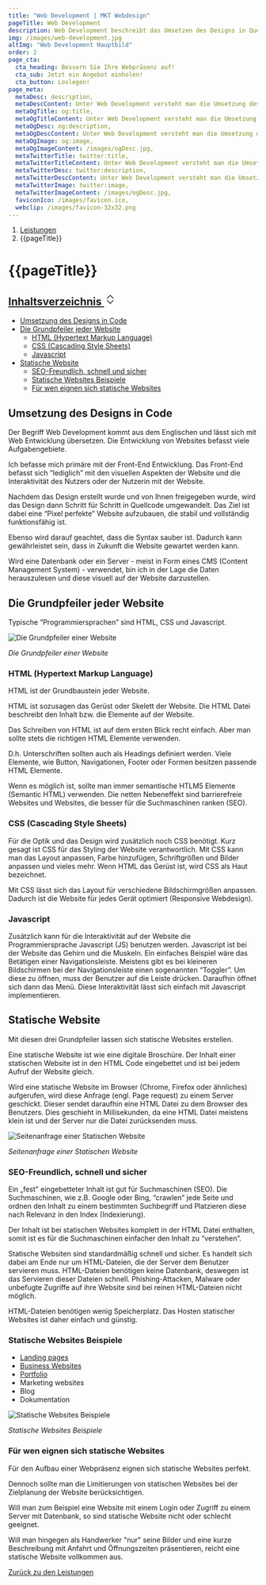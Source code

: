 ```yaml
---
title: "Web Development | MKT Webdesign"
pageTitle: Web Development
description: Web Development beschreibt das Umsetzen des Designs in Quellcode. Das Ziel ist eine funktionsfähigke Website.
img: /images/web-development.jpg
altImg: "Web Development Hauptbild"
order: 2
page_cta:
  cta_heading: Bessern Sie Ihre Webpräsenz auf!
  cta_sub: Jetzt ein Angebot einholen!
  cta_button: Loslegen!
page_meta:
  metaDesc: description,
  metaDescContent: Unter Web Development versteht man die Umsetzung des Designs in Quellcode. Das Resultat ist eine statische Website, die schnell, sicher und SEO-freundlich ist.,
  metaOgTitle: og:title,
  metaOgTitleContent: Unter Web Development versteht man die Umsetzung des Designs in Quellcode. Das Resultat ist eine statische Website, die schnell, sicher und SEO-freundlich ist.,
  metaOgDesc: og:description,
  metaOgDescContent: Unter Web Development versteht man die Umsetzung des Designs in Quellcode. Das Resultat ist eine statische Website, die schnell, sicher und SEO-freundlich ist.,
  metaOgImage: og:image,
  metaOgImageContent: /images/ogDesc.jpg,
  metaTwitterTitle: twitter:title,
  metaTwitterTitleContent: Unter Web Development versteht man die Umsetzung des Designs in Quellcode. Das Resultat ist eine statische Website, die schnell, sicher und SEO-freundlich ist.,
  metaTwitterDesc: twitter:description,
  metaTwitterDescContent: Unter Web Development versteht man die Umsetzung des Designs in Quellcode. Das Resultat ist eine statische Website, die schnell, sicher und SEO-freundlich ist.,
  metaTwitterImage: twitter:image,
  metaTwitterImageContent: /images/ogDesc.jpg,
  faviconIco: /images/favicon.ico,
  webclip: /images/favicon-32x32.png
---
```


<nav aria-label="breadcrumb">
  <ol class="breadcrumb">
    <li class="breadcrumb-item"><a href="/leistungen">Leistungen</a></li>
    <li class="breadcrumb-item active" aria-current="page">{{pageTitle}}</li>
  </ol>
</nav>

<h1 class="heading-1 | text-primary">{{pageTitle}}</h1>

<aside class="toc">
  <div class="card">
    <div class="card-body">
             <h2><a class="" data-bs-toggle="collapse" href="#collapseTOC" role="button" aria-expanded="false" aria-controls="collapseTOC">Inhaltsverzeichnis 
        <svg xmlns="http://www.w3.org/2000/svg" aria-hidden="true" width="24" height="24" fill="currentColor" class="bi bi-chevron-expand" viewBox="0 0 16 16"><path fill-rule="evenodd" d="M3.646 9.146a.5.5 0 0 1 .708 0L8 12.793l3.646-3.647a.5.5 0 0 1 .708.708l-4 4a.5.5 0 0 1-.708 0l-4-4a.5.5 0 0 1 0-.708zm0-2.292a.5.5 0 0 0 .708 0L8 3.207l3.646 3.647a.5.5 0 0 0 .708-.708l-4-4a.5.5 0 0 0-.708 0l-4 4a.5.5 0 0 0 0 .708z"/></svg></a></h2>
      <ul class="collapse" id="collapseTOC">
      <li><a href="#umsetzung-des-designs-in-code">Umsetzung des Designs in Code</a></li>
      <li><a href="#die-grundpfeiler-jeder-website">Die Grundpfeiler jeder Website</a>
      <ul>
      <li><a href="#html-hypertext-markup-language">HTML (Hypertext Markup Language)</a></li>
      <li><a href="#css-cascading-style-sheets">CSS (Cascading Style Sheets)</a></li>
      <li><a href="#javascript">Javascript</a></li>
      </ul>
      </li>
      <li><a href="#statische-website">Statische Website</a>
      <ul>
      <li><a href="#seo-freundlich-schnell-und-sicher">SEO-Freundlich, schnell und sicher</a></li>
      <li><a href="#statische-websites-beispiele">Statische Websites Beispiele</a></li>
      <li><a href="#f%C3%BCr-wen-eignen-sich-statische-websites">Für wen eignen sich statische Websites</a></li>
      </ul>
      </li>
      </ul>
    </div>
  </div>
</aside>

<h2 id="umsetzung-des-designs-in-code">Umsetzung des Designs in Code</h2>

Der Begriff Web Development kommt aus dem Englischen und lässt sich mit Web Entwicklung übersetzen. Die Entwicklung von Websites befasst viele Aufgabengebiete.

Ich befasse mich primäre mit der Front-End Entwicklung. Das Front-End befasst sich “lediglich” mit den visuellen Aspekten der Website und die Interaktivität des Nutzers oder der Nutzerin mit der Website.

Nachdem das Design erstellt wurde und von Ihnen freigegeben wurde, wird das Design dann Schritt für Schritt in Quellcode umgewandelt. Das Ziel ist dabei eine “Pixel perfekte” Website aufzubauen, die stabil und vollständig funktionsfähig ist.

Ebenso wird darauf geachtet, dass die Syntax sauber ist. Dadurch kann gewährleistet sein, dass in Zukunft die Website gewartet werden kann.

Wird eine Datenbank oder ein Server - meist in Form eines CMS (Content Management System) - verwendet, bin ich in der Lage die Daten herauszulesen und diese visuell auf der Website darzustellen.

<h2 id="die-grundpfeiler-jeder-website">Die Grundpfeiler jeder Website</h2>

Typische “Programmiersprachen” sind HTML, CSS und Javascript.

![Die Grundpfeiler einer Website](/images/aufbau-einer-statischen-website.jpg)

_Die Grundpfeiler einer Website_

<h3 id="html-hypertext-markup-language">HTML (Hypertext Markup Language)</h3>

HTML ist der Grundbaustein jeder Website.

HTML ist sozusagen das Gerüst oder Skelett der Website. Die HTML Datei beschreibt den Inhalt bzw. die Elemente auf der Website.

Das Schreiben von HTML ist auf dem ersten Blick recht einfach. Aber man sollte stets die richtigen HTML Elemente verwenden.

D.h. Unterschriften sollten auch als Headings definiert werden. Viele Elemente, wie Button, Navigationen, Footer oder Formen besitzen passende HTML Elemente.

Wenn es möglich ist, sollte man immer semantische HTLM5 Elemente (Semantic HTML) verwenden. Die netten Nebeneffekt sind barrierefreie Websites und Websites, die besser für die Suchmaschinen ranken (SEO).

<h3 id="css-cascading-style-sheets">CSS (Cascading Style Sheets)</h3>

Für die Optik und das Design wird zusätzlich noch CSS benötigt. Kurz gesagt ist CSS für das Styling der Website verantwortlich. Mit CSS kann man das Layout anpassen, Farbe hinzufügen, Schriftgrößen und Bilder anpassen und vieles mehr. Wenn HTML das Gerüst ist, wird CSS als Haut bezeichnet.

Mit CSS lässt sich das Layout für verschiedene Bildschirmgrößen anpassen. Dadurch ist die Website für jedes Gerät optimiert (Responsive Webdesign).

<h3 id="javascript">Javascript</h3>

Zusätzlich kann für die Interaktivität auf der Website die Programmiersprache Javascript (JS) benutzen werden. Javascript ist bei der Website das Gehirn und die Muskeln. Ein einfaches Beispiel wäre das Betätigen einer Navigationsleiste. Meistens gibt es bei kleineren Bildschirmen bei der Navigationsleiste einen sogenannten “Toggler”. Um diese zu öffnen, muss der Benutzer auf die Leiste drücken. Daraufhin öffnet sich dann das Menü. Diese Interaktivität lässt sich einfach mit Javascript implementieren.

<h2 id="statische-website">Statische Website</h2>

Mit diesen drei Grundpfeiler lassen sich statische Websites erstellen.

Eine statische Website ist wie eine digitale Broschüre. Der Inhalt einer statischen Website ist in den HTML Code eingebettet und ist bei jedem Aufruf der Website gleich.

Wird eine statische Website im Browser (Chrome, Firefox oder ähnliches) aufgerufen, wird diese Anfrage (engl. Page request) zu einem Server geschickt. Dieser sendet daraufhin eine HTML Datei zu dem Browser des Benutzers. Dies geschieht in Millisekunden, da eine HTML Datei meistens klein ist und der Server nur die Datei zurücksenden muss.

![Seitenanfrage einer Statischen Website](/images/seitenanfrage-statische-website.jpg)

_Seitenanfrage einer Statischen Website_

<h3 id="seo-freundlich-schnell-und-sicher">SEO-Freundlich, schnell und sicher</h3>

Ein „fest" eingebetteter Inhalt ist gut für Suchmaschinen (SEO). Die Suchmaschinen, wie z.B. Google oder Bing, “crawlen” jede Seite und ordnen den Inhalt zu einem bestimmten Suchbegriff und Platzieren diese nach Relevanz in den Index (Indexierung).

Der Inhalt ist bei statischen Websites komplett in der HTML Datei enthalten, somit ist es für die Suchmaschinen einfacher den Inhalt zu “verstehen”.

Statische Websiten sind standardmäßig schnell und sicher. Es handelt sich dabei am Ende nur um HTML-Dateien, die der Server dem Benutzer servieren muss. HTML-Dateien benötigen keine Datenbank, deswegen ist das Servieren dieser Dateien schnell. Phishing-Attacken, Malware oder unbefugte Zugriffe auf ihre Website sind bei reinen HTML-Dateien nicht möglich.

HTML-Dateien benötigen wenig Speicherplatz. Das Hosten statischer Websites ist daher einfach und günstig.

<h3 id="statische-websites-beispiele">Statische Websites Beispiele</h3>

- <a target="_blank" rel="noopener noreferrer" href="/beispiele/landingpage/">Landing pages</a>
- <a target="_blank" rel="noopener noreferrer" href="/beispiele/business-website/">Business Websites</a>
- <a target="_blank" rel="noopener noreferrer" href="/beispiele/portfolio/">Portfolio</a>
- Marketing websites
- Blog
- Dokumentation

![Statische Websites Beispiele](/images/beispiele-statische-websites.jpg)

_Statische Websites Beispiele_

<h3 id="für-wen-eignen-sich-statische-websites">Für wen eignen sich statische Websites</h3>

Für den Aufbau einer Webpräsenz eignen sich statische Websites perfekt.

Dennoch sollte man die Limitierungen von statischen Websites bei der Zielplanung der Website berücksichtigen.

Will man zum Beispiel eine Website mit einem Login oder Zugriff zu einem Server mit Datenbank, so sind statische Website nicht oder schlecht geeignet.

Will man hingegen als Handwerker "nur" seine Bilder und eine kurze Beschreibung mit Anfahrt und Öffnungszeiten präsentieren, reicht eine statische Website vollkommen aus.

<p class="mt-5">
<a href="/leistungen" class="text-dark | btn-second">Zurück zu den Leistungen</a>
</p>